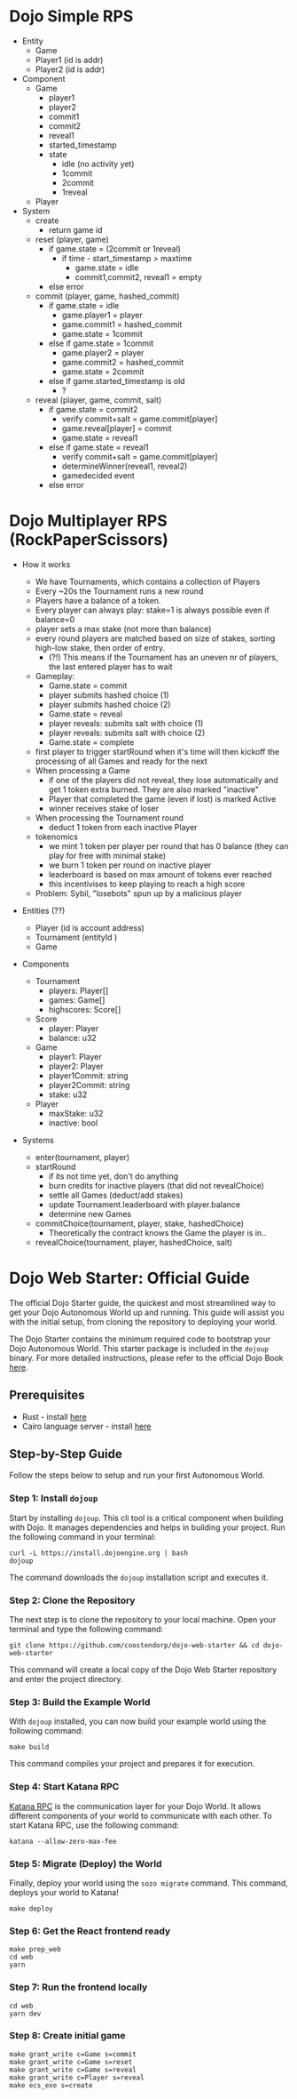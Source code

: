 # Dojo Simple RPS
- Entity
  - Game
  - Player1 (id is addr)
  - Player2 (id is addr)
- Component
  - Game
    - player1
    - player2
    - commit1
    - commit2
    - reveal1
    - started_timestamp
    - state
      - idle (no activity yet)
      - 1commit
      - 2commit
      - 1reveal
  - Player
- System
  - create
    - return game id
  - reset (player, game)
    - if game.state = (2commit or 1reveal)
      - if time - start_timestamp > maxtime
        - game.state = idle
        - commit1,commit2, reveal1 = empty
    - else error
  - commit (player, game, hashed_commit)
    - if game.state = idle
      - game.player1 = player
      - game.commit1 = hashed_commit
      - game.state = 1commit
    - else if game.state = 1commit
      - game.player2 = player
      - game.commit2 = hashed_commit
      - game.state = 2commit
    - else if game.started_timestamp is old
      - ?
  - reveal (player, game, commit, salt)
    - if game.state = commit2
      - verify commit+salt = game.commit[player]
      - game.reveal[player] = commit
      - game.state = reveal1
    - else if game.state = reveal1
      - verify commit+salt = game.commit[player]
      - determineWinner(reveal1, reveal2)
      - gamedecided event
    - else error


# Dojo Multiplayer RPS (RockPaperScissors)


- How it works
  - We have Tournaments, which contains a collection of Players
  - Every ~20s the Tournament runs a new round
  - Players have a balance of a token. 
  - Every player can always play: stake=1 is always possible even if balance=0
  - player sets a max stake (not more than balance)
  - every round players are matched based on size of stakes, sorting high-low stake, then order of entry. 
    - (?!) This means if the Tournament has an uneven nr of players, the last entered player has to wait 
  - Gameplay:
    - Game.state = commit
    - player submits hashed choice (1)
    - player submits hashed choice (2)
    - Game.state = reveal
    - player reveals: submits salt with choice (1)
    - player reveals: submits salt with choice (2)
    - Game.state = complete
  - first player to trigger startRound when it's time will then kickoff the processing of all Games and ready for the next
  - When processing a Game
    - if one of the players did not reveal, they lose automatically and get 1 token extra burned. They are also marked "inactive"
    - Player that completed the game (even if lost) is marked Active
    - winner receives stake of loser
  - When processing the Tournament round
    - deduct 1 token from each inactive Player
  - tokenomics
    - we mint 1 token per player per round that has 0 balance (they can play for free with minimal stake)
    - we burn 1 token per round on inactive player
    - leaderboard is based on max amount of tokens ever reached
    - this incentivises to keep playing to reach a high score
  - Problem: Sybil, "losebots" spun up by a malicious player




- Entities (??)
  - Player (id is account address)
  - Tournament (entityId )
  - Game
- Components
  - Tournament
    - players: Player[]
    - games: Game[]
    - highscores: Score[]
  - Score
    - player: Player
    - balance: u32
  - Game
    - player1: Player
    - player2: Player
    - player1Commit: string
    - player2Commit: string
    - stake: u32
  - Player
    - maxStake: u32
    - inactive: bool
- Systems
  - enter(tournament, player)
  - startRound
    - if its not time yet, don't do anything
    - burn credits for inactive players (that did not revealChoice)
    - settle all Games (deduct/add stakes)
    - update Tournament.leaderboard with player.balance
    - determine new Games
  - commitChoice(tournament, player, stake, hashedChoice)
    - Theoretically the contract knows the Game the player is in..
  - revealChoice(tournament, player, hashedChoice, salt)





# Dojo Web Starter: Official Guide

The official Dojo Starter guide, the quickest and most streamlined way to get your Dojo Autonomous World up and running. This guide will assist you with the initial setup, from cloning the repository to deploying your world.

The Dojo Starter contains the minimum required code to bootstrap your Dojo Autonomous World. This starter package is included in the `dojoup` binary. For more detailed instructions, please refer to the official Dojo Book [here](https://book.dojoengine.org/getting-started/installation.html).

## Prerequisites

-   Rust - install [here](https://www.rust-lang.org/tools/install)
-   Cairo language server - install [here](https://book.dojoengine.org/development/setup.html#3-setup-cairo-vscode-extension)

## Step-by-Step Guide

Follow the steps below to setup and run your first Autonomous World.

### Step 1: Install `dojoup`

Start by installing `dojoup`. This cli tool is a critical component when building with Dojo. It manages dependencies and helps in building your project. Run the following command in your terminal:

```shell
curl -L https://install.dojoengine.org | bash
dojoup
```

The command downloads the `dojoup` installation script and executes it.

### Step 2: Clone the Repository

The next step is to clone the repository to your local machine. Open your terminal and type the following command:

```shell
git clone https://github.com/coostendorp/dojo-web-starter && cd dojo-web-starter
```

This command will create a local copy of the Dojo Web Starter repository and enter the project directory.


### Step 3: Build the Example World

With `dojoup` installed, you can now build your example world using the following command:

```shell
make build
```

This command compiles your project and prepares it for execution.

### Step 4: Start Katana RPC

[Katana RPC](https://book.dojoengine.org/framework/katana/overview.html) is the communication layer for your Dojo World. It allows different components of your world to communicate with each other. To start Katana RPC, use the following command:

```shell
katana --allow-zero-max-fee
```

### Step 5: Migrate (Deploy) the World

Finally, deploy your world using the `sozo migrate` command. This command, deploys your world to Katana!

```shell
make deploy
```

### Step 6: Get the React frontend ready

```shell
make prep_web
cd web
yarn
```


### Step 7: Run the frontend locally

```shell
cd web
yarn dev
```

### Step 8: Create initial game
````shell
make grant_write c=Game s=commit
make grant_write c=Game s=reset
make grant_write c=Game s=reveal
make grant_write c=Player s=reveal
make ecs_exe s=create
````

